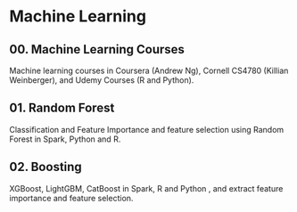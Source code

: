 # Machine Learning

## 00. Machine Learning Courses
Machine learning courses in Coursera (Andrew Ng), Cornell CS4780 (Killian Weinberger), and Udemy Courses (R and Python). 

## 01. Random Forest
Classification and Feature Importance and feature selection using Random Forest in Spark, Python and R. 

## 02. Boosting
XGBoost, LightGBM, CatBoost in Spark, R and Python , and extract feature importance and feature selection. 

## 
